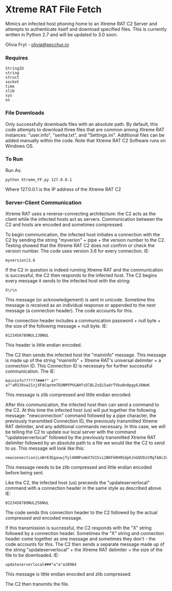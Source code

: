 # Xtreme RAT File Fetch

Mimics an infected host phoning home to an Xtreme RAT C2 Server and attempts to authenticate itself and download specified files.
This is currently written in Python 2.7 and will be updated to 3.0 soon.

Olivia Fryt - olivia@secchur.ro

### Requires

```
StringIO
string
struct
socket
time
zlib
sys
os
```

### File Downloads

Only successfully downloads files with an absolute path. By default, this code attempts to download three files that are common among Xtreme RAT instances: "user.info", "senha.txt", and "Settings.ini". Additional files can be added manually within the code. Note that Xtreme RAT C2 Software runs on Windows OS.

### To Run

Run As:
```
python Xtreme_FF.py 127.0.0.1
```

Where 127.0.0.1 is the IP address of the Xtreme RAT C2


### Server-Client Communication

Xtreme RAT uses a reverse-connecting architecture: the C2 acts as the client while the infected hosts act as servers. Communication between the C2 and hosts are encoded and sometimes compressed.

To begin communication, the infected host initiates a connection with the C2 by sending the string "myverion" + pipe + the version number to the C2. Testing showed that the Xtreme RAT C2 does not confirm or check the version number. The code uses version 3.6 for every connection. IE:
```
myversion|3.6
```

If the C2 in question is indeed running Xtreme RAT and the communication is successful, the C2 then responds to the infected host. The C2 begins every message it sends to the infected host with the string:
```
X\r\n
```
This message (or acknowledgement) is sent in unicode. Sometime this message is received as an individual response or appended to the next message (a connection header). The code accounts for this.


The connection header includes a communication password + null byte + the size of the following message + null byte. IE:
```
0123456789NUL130NUL
```
This header is little endian encoded.


The C2 then sends the infected host the "maininfo" message. This message is made up of the string "maininfo" + Xtreme RAT's universal delimiter + a connection ID. This Connection ID is necessary for further successful communication. The  IE:
```
maininfo??????###?" a?" a?"aR539sw21zjXF4Cqotm7EUNMYPhGAHfcDlBLZxQiSadrTVbu8n0pgykJ6WeK
```
This message is zlib compressed and little endian encoded.


After this communication, the infected host then can send a command to the C2. At this time the infected host (us) will put together the following message: "newconnection" command followed by a pipe character, the previously transmitted Connection ID, the previously transmitted Xtreme RAT delimiter, and any additional commands necessary. In this case, we will be telling the C2 to update our local server with the command "updateserverlocal" followed by the previously transmitted Xtreme RAT delimiter followed by an absolute path to a file we would like the C2 to send to us. This message will look like this:
```
newconnection|LoWr63EgauwjTyl40NPxmbX7U15si2BKFkRH9SdphJnGQVDzCMqfA8cZeYt###"a"a"aupdateserverlocal###"a"a"afile.txt
```
This message needs to be zlib compressed and little endian encoded before being sent.


Like the C2, the infected host (us) preceeds the "updateserverlocal" command with a connection header in the same style as described above. IE:
```
0123456789NUL256NUL
```
The code sends this connection header to the C2 followed by the actual compressed and encoded message.


If this transmission is successful, the C2 responds with the "X" string followed by a connection header. Sometimes the "X" string and connection header come together as one message and sometimes they don't - the code accounts for this. The C2 then sends a separate message made up of the string "updateserverlocal" + the Xtreme RAT delimiter + the size of the file to be downloaded. IE:
```
updateserverlocal###"a"a"a10984
```
This message is little endian enocded and zlib compressed.


The C2 then transmits the file.
